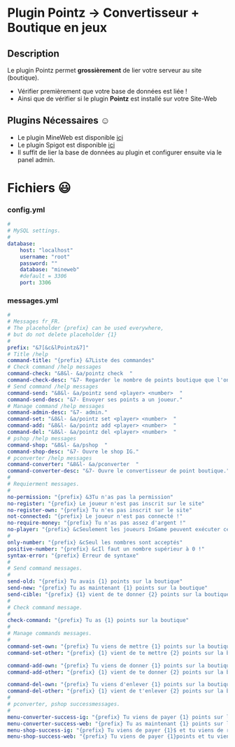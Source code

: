 # Plugin Pointz -> Convertisseur + Boutique en jeux

## Description
Le plugin Pointz permet **grossièrement** de lier votre serveur au site (boutique).
- Vérifier premièrement que votre base de données est liée !
- Ainsi que de vérifier si le plugin **Pointz** est installé sur votre Site-Web

## Plugins Nécessaires :relaxed:

- Le plugin MineWeb est disponible [ici](https://github.com/MineWeb/Plugin-Pointz)
- Le plugin Spigot est disponible [ici](https://www.spigotmc.org/resources/pointz-mineweb-cms.62187/)
- Il suffit de lier la base de données au plugin et configurer ensuite via le panel admin.

# Fichiers :smiley:

### config.yml
```yml
#
# MySQL settings.
#
database:
    host: "localhost"
    username: "root"
    password: ""
    database: "mineweb"
    #default = 3306
    port: 3306
```

### messages.yml
```yml
#
# Messages fr_FR.
# The placeholder {prefix} can be used everywhere,
# but do not delete placeholder {1}
#
prefix: "&7[&c&lPointz&7]"
# Title /help
command-title: "{prefix} &7Liste des commandes"
# Check command /help messages
command-check: "&8&l- &a/pointz check  "
command-check-desc: "&7- Regarder le nombre de points boutique que l'on a."
# Send command /help messages
command-send: "&8&l- &a/pointz send <player> <number>  "
command-send-desc: "&7- Envoyer ses points a un joueur."
# Manage command /help messages
command-admin-desc: "&7- admin."
command-set: "&8&l- &a/pointz set <player> <number>  "
command-add: "&8&l- &a/pointz add <player> <number>  "
command-del: "&8&l- &a/pointz del <player> <number>  "
# pshop /help messages
command-shop: "&8&l- &a/pshop  "
command-shop-desc: "&7- Ouvre le shop IG."
# pconverter /help messages
command-converter: "&8&l- &a/pconverter  "
command-converter-desc: "&7- Ouvre le convertisseur de point boutique."
#
# Requierment messages.
#
no-permission: "{prefix} &3Tu n'as pas la permission"
no-register: "{prefix} Le joueur n'est pas inscrit sur le site"
no-register-own: "{prefix} Tu n'es pas inscrit sur le site"
not-connected: "{prefix} Le joueur n'est pas connecté !"
no-require-money: "{prefix} Tu n'as pas assez d'argent !"
no-player: "{prefix} &cSeulement les joueurs InGame peuvent exécuter cette commande."
#
only-number: "{prefix} &cSeul les nombres sont acceptés"
positive-number: "{prefix} &cIl faut un nombre supérieur à 0 !"
syntax-error: "{prefix} Erreur de syntaxe"
#
# Send command messages.
#
send-old: "{prefix} Tu avais {1} points sur la boutique"
send-new: "{prefix} Tu as maintenant {1} points sur la boutique"
send-cible: "{prefix} {1} vient de te donner {2} points sur la boutique"
#
# Check command message.
#
check-command: "{prefix} Tu as {1} points sur la boutique"
#
# Manage commands messages.
#
command-set-own: "{prefix} Tu viens de mettre {1} points sur la boutique a {2} !"
command-set-other: "{prefix} {1} vient de te mettre {2} points sur la boutique !"

command-add-own: "{prefix} Tu viens de donner {1} points sur la boutique a {2} !"
command-add-other: "{prefix} {1} vient de te donner {2} points sur la boutique !"

command-del-own: "{prefix} Tu viens d'enlever {1} points sur la boutique a {2} !"
command-del-other: "{prefix} {1} vient de t'enlever {2} points sur la boutique !"
#
# pconverter, pshop successmessages.
#
menu-converter-success-ig: "{prefix} Tu viens de payer {1} points sur la boutique in game"
menu-converter-success-web: "{prefix} Tu as maintenant {1} points sur la boutique"
menu-shop-success-ig: "{prefix} Tu viens de payer {1}$ et tu viens de recevoir ton achat !"
menu-shop-success-web: "{prefix} Tu viens de payer {1}points et tu viens de recevoir ton achat !"
```
